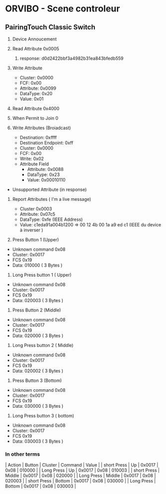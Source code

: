 # ORVIBO - Scene controleur



## PairingTouch Classic Switch

1. Device Annoucement

1. Read Attribute 0x0005
   1. response: d0d2422bbf3a4982b31ea843bfedb559
   
1. Write Attribute
   * Cluster: 0x0000
   * FCF: 0x00
   * Attribute: 0x0099
   * DataType: 0x20
   * Value: 0x01

1. Read Attribute 0x4000

1. When Permit to Join 0
1. Write Attributes (Broiadcast)
   * Destination: 0xffff
   * Destination Endpoint: 0xff
   * Cluster: 0x0000
   * FCF: 0x00
   * Write: 0x02
   * Attribute Field
     * Attribute: 0x0088
     * DataType: 0x23
     * Value: 0x00010110
     
  * Unsupported Attribute (in response)

1. Report Attributes ( I'm a live message)
   * Cluster 0x0003
   * Attribute: 0x07c5
   * DataType: 0xfe (IEEE Address)
   * Value: c1eda91a004b1200 => 00 12 4b 00 1a a9 ed c1 (IEEE du device à inverser )
   
     
1. Press Button 1 (Upper)
  * Unknown command 0x08
  * Cluster: 0x0017
  * FCS 0x19
  * Data: 010000 ( 3 Bytes )
  
1. Long Press button 1 ( Upper)
  * Unknown command 0x08
  * Cluster: 0x0017
  * FCS 0x19
  * Data: 020003 ( 3 Bytes )
    
1. Press Button 2 (Middle)
  * Unknown command 0x08
  * Cluster: 0x0017
  * FCS 0x19
  * Data: 020000 ( 3 Bytes )  
  
1. Long Press button 2 ( Middle)
  * Unknown command 0x08
  * Cluster: 0x0017
  * FCS 0x19
  * Data: 020002 ( 3 Bytes )
  
1. Press Button 3 (Bottom)
  * Unknown command 0x08
  * Cluster: 0x0017
  * FCS 0x19
  * Data: 030000 ( 3 Bytes )
  
1. Long Press button 3 ( bottom)
  * Unknown command 0x08
  * Cluster: 0x0017
  * FCS 0x19
  * Data: 030003 ( 3 Bytes )


### In other terms

| Action      | Button | Cluster | Command | Value  |
| short Press | Up     | 0x0017  |  0x08   | 010000 |
| Long Press  | Up     | 0x0017  |  0x08   | 010003 |
| short Press | Middle     | 0x0017  |  0x08   | 020000 |
| Long Press  | Middle     | 0x0017  |  0x08   | 020003 |
| short Press | Bottom     | 0x0017  |  0x08   | 030000 |
| Long Press  | Bottom     | 0x0017  |  0x08   | 030003 |

